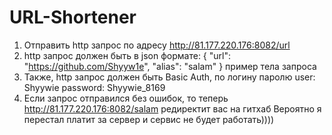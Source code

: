 # URL-Shortener
1) Отправить http запрос по адресу http://81.177.220.176:8082/url
2) http запрос должен быть в json формате:
{
    "url": "https://github.com/Shyyw1e",
    "alias": "salam"
}
пример тела запроса
3) Также, http запрос должен быть Basic Auth, по логину паролю
   user: Shyywie
   password: Shyywie_8169
4) Если запрос отправился без ошибок, то теперь http://81.177.220.176:8082/salam редиректит вас на гитхаб
Вероятно я перестал платит за сервер и сервис не будет работать))))

